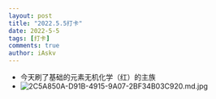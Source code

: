 ```yaml
--- 
layout: post 
title: "2022.5.5打卡" 
date: 2022-5-5 
tags: [打卡] 
comments: true 
author: iAskv 
--- 
```


- 今天刷了基础的元素无机化学（红）的主族 
- ![2C5A850A-D91B-4915-9A07-2BF34B03C920.md.jpg](https://www.z4a.net/images/2022/05/05/2C5A850A-D91B-4915-9A07-2BF34B03C920.md.jpg) 
